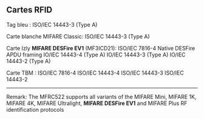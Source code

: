 
## Cartes RFID

Tag bleu :
ISO/IEC 14443-3 (Type A)

Carte blanche MIFARE Classic:
ISO/IEC 14443-3 (Type A)

Carte Izly **MIFARE DESFire EV1** (MF3ICD21):
ISO/IEC 7816-4
Native DESFire APDU framing
IO/IEC 14443-4 (Type A)
IO/IEC 14443-3 (Type A)
IO/IEC 14443-2 (Type A)

Carte TBM :
ISO/IEC 7816-4
ISO/IEC 14443-4
ISO/IEC 14443-3
ISO/IEC 14443-2

***
Remark: The MFRC522 supports all variants of the MIFARE Mini, MIFARE 1K, MIFARE 4K, MIFARE Ultralight, **MIFARE DESFire EV1** and MIFARE Plus RF identification protocols